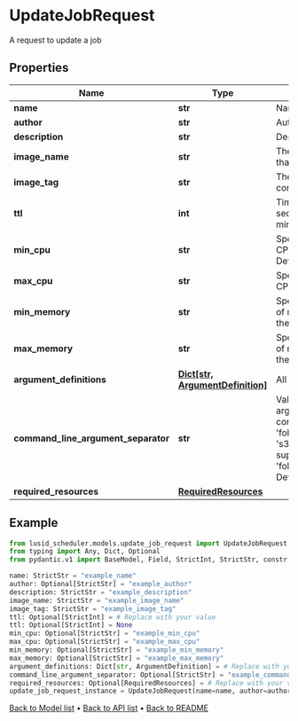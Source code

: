 # UpdateJobRequest

A request to update a job
## Properties
Name | Type | Description | Notes
------------ | ------------- | ------------- | -------------
**name** | **str** | Name of the job | 
**author** | **str** | Author of the job | [optional] 
**description** | **str** | Description of this job | 
**image_name** | **str** | The name of the Docker image that contains this job | 
**image_tag** | **str** | The tag of the Docker image that contains this job | 
**ttl** | **int** | Time To Live of the job run in seconds Defaults to 5 minutes(300) | [optional] 
**min_cpu** | **str** | Specifies  minimum number of CPUs to be allocated for the job Default to 2 | [optional] 
**max_cpu** | **str** | Specifies  maximum number of CPUs to be allocated for the job | [optional] 
**min_memory** | **str** | Specifies the minimum amount of memory  to be allocated for the job | [optional] 
**max_memory** | **str** | Specifies the maximum amount of memory to be allocated for the job | [optional] 
**argument_definitions** | [**Dict[str, ArgumentDefinition]**](ArgumentDefinition.md) | All arguments for this job to run | 
**command_line_argument_separator** | **str** | Value to separate command line arguments e.g : If a job has a command line argument named &#39;folder&#39; and the runtime value is &#39;s3://path&#39; then this would be supplied to the command as &#39;folder{separatorValue}s3://path&#39; Default to a space | [optional] 
**required_resources** | [**RequiredResources**](RequiredResources.md) |  | [optional] 
## Example

```python
from lusid_scheduler.models.update_job_request import UpdateJobRequest
from typing import Any, Dict, Optional
from pydantic.v1 import BaseModel, Field, StrictInt, StrictStr, constr, validator

name: StrictStr = "example_name"
author: Optional[StrictStr] = "example_author"
description: StrictStr = "example_description"
image_name: StrictStr = "example_image_name"
image_tag: StrictStr = "example_image_tag"
ttl: Optional[StrictInt] = # Replace with your value
ttl: Optional[StrictInt] = None
min_cpu: Optional[StrictStr] = "example_min_cpu"
max_cpu: Optional[StrictStr] = "example_max_cpu"
min_memory: Optional[StrictStr] = "example_min_memory"
max_memory: Optional[StrictStr] = "example_max_memory"
argument_definitions: Dict[str, ArgumentDefinition] = # Replace with your value
command_line_argument_separator: Optional[StrictStr] = "example_command_line_argument_separator"
required_resources: Optional[RequiredResources] = # Replace with your value
update_job_request_instance = UpdateJobRequest(name=name, author=author, description=description, image_name=image_name, image_tag=image_tag, ttl=ttl, min_cpu=min_cpu, max_cpu=max_cpu, min_memory=min_memory, max_memory=max_memory, argument_definitions=argument_definitions, command_line_argument_separator=command_line_argument_separator, required_resources=required_resources)

```

[Back to Model list](../README.md#documentation-for-models) &#8226; [Back to API list](../README.md#documentation-for-api-endpoints) &#8226; [Back to README](../README.md)

